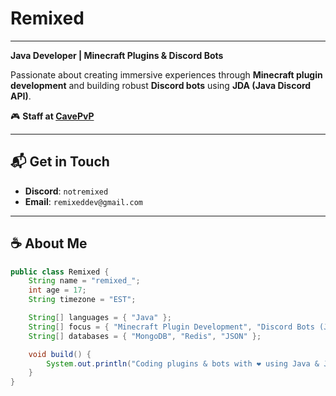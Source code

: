 # Remixed
---

**Java Developer | Minecraft Plugins & Discord Bots**

Passionate about creating immersive experiences through **Minecraft plugin development** and building robust **Discord bots** using **JDA (Java Discord API)**.

🎮 **Staff at [CavePvP](https://discord.gg/cavepvp)**

---

## 📬 Get in Touch

- **Discord**: `notremixed`
- **Email**: `remixeddev@gmail.com`

---

## ☕ About Me
```java
public class Remixed {
    String name = "remixed_";
    int age = 17;
    String timezone = "EST";

    String[] languages = { "Java" };
    String[] focus = { "Minecraft Plugin Development", "Discord Bots (JDA)" };
    String[] databases = { "MongoDB", "Redis", "JSON" };

    void build() {
        System.out.println("Coding plugins & bots with ❤️ using Java & JDA.");
    }
}
